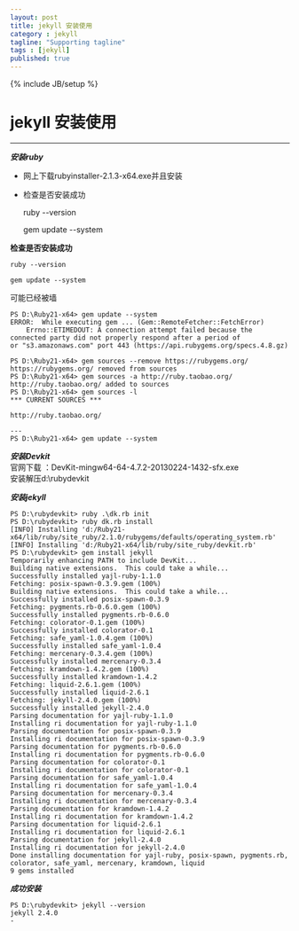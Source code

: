 ```yaml
---
layout: post
title: jekyll 安装使用
category : jekyll
tagline: "Supporting tagline"
tags : [jekyll]
published: true
---
```

{% include JB/setup %}
# jekyll 安装使用
---
***安装ruby***  

 - 网上下载rubyinstaller-2.1.3-x64.exe并且安装

 - 检查是否安装成功
	
	ruby --version  

	gem update --system
 
**检查是否安装成功**  

	ruby --version  
	
	gem update --system  

可能已经被墙  

	PS D:\Ruby21-x64> gem update --system  
	ERROR:  While executing gem ... (Gem::RemoteFetcher::FetchError)  
	    Errno::ETIMEDOUT: A connection attempt failed because the connected party did not properly respond after a period of  
	or "s3.amazonaws.com" port 443 (https://api.rubygems.org/specs.4.8.gz)  
	  
	PS D:\Ruby21-x64> gem sources --remove https://rubygems.org/  
	https://rubygems.org/ removed from sources  
	PS D:\Ruby21-x64> gem sources -a http://ruby.taobao.org/  
	http://ruby.taobao.org/ added to sources  
	PS D:\Ruby21-x64> gem sources -l  
	*** CURRENT SOURCES ***
	
	http://ruby.taobao.org/ 
	 
	---
	PS D:\Ruby21-x64> gem update --system   
***安装Devkit***  
官网下载 ：DevKit-mingw64-64-4.7.2-20130224-1432-sfx.exe  
安装解压d:\rubydevkit
  
***安装jekyll***  

	PS D:\rubydevkit> ruby .\dk.rb init
	PS D:\rubydevkit> ruby dk.rb install
	[INFO] Installing 'd:/Ruby21-x64/lib/ruby/site_ruby/2.1.0/rubygems/defaults/operating_system.rb'
	[INFO] Installing 'd:/Ruby21-x64/lib/ruby/site_ruby/devkit.rb'
	PS D:\rubydevkit> gem install jekyll
	Temporarily enhancing PATH to include DevKit...
	Building native extensions.  This could take a while...
	Successfully installed yajl-ruby-1.1.0
	Fetching: posix-spawn-0.3.9.gem (100%)
	Building native extensions.  This could take a while...
	Successfully installed posix-spawn-0.3.9
	Fetching: pygments.rb-0.6.0.gem (100%)
	Successfully installed pygments.rb-0.6.0
	Fetching: colorator-0.1.gem (100%)
	Successfully installed colorator-0.1
	Fetching: safe_yaml-1.0.4.gem (100%)
	Successfully installed safe_yaml-1.0.4
	Fetching: mercenary-0.3.4.gem (100%)
	Successfully installed mercenary-0.3.4
	Fetching: kramdown-1.4.2.gem (100%)
	Successfully installed kramdown-1.4.2
	Fetching: liquid-2.6.1.gem (100%)
	Successfully installed liquid-2.6.1
	Fetching: jekyll-2.4.0.gem (100%)
	Successfully installed jekyll-2.4.0
	Parsing documentation for yajl-ruby-1.1.0
	Installing ri documentation for yajl-ruby-1.1.0
	Parsing documentation for posix-spawn-0.3.9
	Installing ri documentation for posix-spawn-0.3.9
	Parsing documentation for pygments.rb-0.6.0
	Installing ri documentation for pygments.rb-0.6.0
	Parsing documentation for colorator-0.1
	Installing ri documentation for colorator-0.1
	Parsing documentation for safe_yaml-1.0.4
	Installing ri documentation for safe_yaml-1.0.4
	Parsing documentation for mercenary-0.3.4
	Installing ri documentation for mercenary-0.3.4
	Parsing documentation for kramdown-1.4.2
	Installing ri documentation for kramdown-1.4.2
	Parsing documentation for liquid-2.6.1
	Installing ri documentation for liquid-2.6.1
	Parsing documentation for jekyll-2.4.0
	Installing ri documentation for jekyll-2.4.0
	Done installing documentation for yajl-ruby, posix-spawn, pygments.rb, colorator, safe_yaml, mercenary, kramdown, liquid
	9 gems installed

***成功安装***

	PS D:\rubydevkit> jekyll --version
	jekyll 2.4.0
	- 